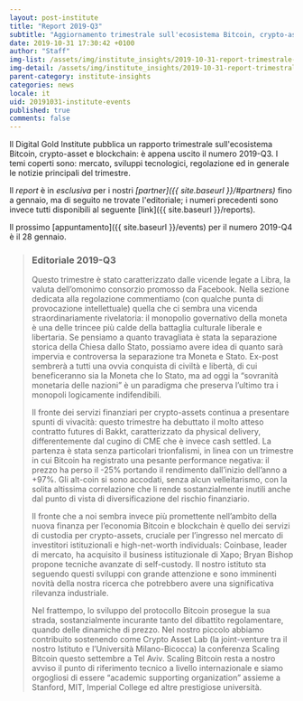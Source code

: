 ```yaml
---
layout: post-institute
title: "Report 2019-Q3"
subtitle: "Aggiornamento trimestrale sull'ecosistema Bitcoin, crypto-asset e blockchain"
date: 2019-10-31 17:30:42 +0100
author: "Staff"
img-list: /assets/img/institute_insights/2019-10-31-report-trimestrale-thumb.jpg
img-detail: /assets/img/institute_insights/2019-10-31-report-trimestrale.jpg
parent-category: institute-insights
categories: news
locale: it
uid: 20191031-institute-events
published: true
comments: false
---
```

Il Digital Gold Institute pubblica un rapporto trimestrale
sull'ecosistema Bitcoin, crypto-asset e blockchain:
è appena uscito il numero 2019-Q3.
I temi coperti sono: mercato, sviluppi tecnologici,
regolazione ed in generale le notizie principali del trimestre.

Il _report_ è in *esclusiva* per i nostri
_[partner]({{ site.baseurl }}/#partners)_
fino a gennaio,
ma di seguito ne trovate l'editoriale;
i numeri precedenti sono invece tutti
disponibili al seguente [link]({{ site.baseurl }}/reports).

Il prossimo [appuntamento]({{ site.baseurl }}/events) per il numero 2019-Q4 è il 28 gennaio.

> ### Editoriale 2019-Q3
>
>Questo trimestre è stato caratterizzato dalle vicende legate a Libra, la valuta dell’omonimo consorzio promosso da Facebook. Nella sezione dedicata alla regolazione commentiamo (con qualche punta di provocazione intellettuale) quella che ci sembra una vicenda straordinariamente rivelatoria: il monopolio governativo della moneta è una delle trincee più calde della battaglia culturale liberale e libertaria. Se pensiamo a quanto travagliata è stata la separazione storica della Chiesa dallo Stato, possiamo avere idea di quanto sarà impervia e controversa la separazione tra Moneta e Stato. Ex-post sembrerà a tutti una ovvia conquista di civiltà e libertà, di cui beneficeranno sia la Moneta che lo Stato, ma ad oggi la “sovranità monetaria delle nazioni” è un paradigma che preserva l’ultimo tra i monopoli logicamente indifendibili.
>
>Il fronte dei servizi finanziari per crypto-assets continua a presentare spunti di vivacità: questo trimestre ha debuttato il molto atteso contratto futures di Bakkt, caratterizzato da physical delivery, differentemente dal cugino di CME che è invece cash settled. La partenza è stata senza particolari trionfalismi, in linea con un trimestre in cui Bitcoin ha registrato una pesante performance negativa: il prezzo ha perso il -25% portando il rendimento dall’inizio dell’anno a +97%. Gli alt-coin si sono accodati, senza alcun velleitarismo, con la solita altissima correlazione che li rende sostanzialmente inutili anche dal punto di vista di diversificazione del rischio finanziario.
>
>Il fronte che a noi sembra invece più promettente nell’ambito della nuova finanza per l’economia Bitcoin e blockchain è quello dei servizi di custodia per crypto-assets, cruciale per l’ingresso nel mercato di investitori istituzionali e high-net-worth individuals: Coinbase, leader di mercato, ha acquisito il business istituzionale di Xapo; Bryan Bishop propone tecniche avanzate di self-custody. Il nostro istituto sta seguendo questi sviluppi con grande attenzione e sono imminenti novità della nostra ricerca che potrebbero avere una significativa rilevanza industriale.
>
>Nel frattempo, lo sviluppo del protocollo Bitcoin prosegue la sua strada, sostanzialmente incurante tanto del dibattito regolamentare, quando delle dinamiche di prezzo. Nel nostro piccolo abbiamo contribuito sostenendo come Crypto Asset Lab (la joint-venture tra il nostro Istituto e l’Università Milano-Bicocca) la conferenza Scaling Bitcoin questo settembre a Tel Aviv. Scaling Bitcoin resta a nostro avviso il punto di riferimento tecnico a livello internazionale e siamo orgogliosi di essere “academic supporting organization” assieme a Stanford, MIT, Imperial College ed altre prestigiose università.
